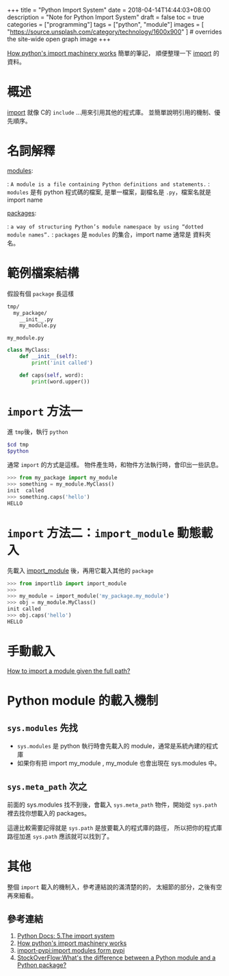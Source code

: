 +++
title = "Python Import System"
date = 2018-04-14T14:44:03+08:00
description = "Note for Python Import System"
draft = false
toc = true
categories = ["programming"]
tags = ["python", "module"]
images = [
  "https://source.unsplash.com/category/technology/1600x900"
] # overrides the site-wide open graph image
+++

[How python's import machinery works][] 簡單的筆記，
順便整理一下 [import][] 的資料。


<!--more-->

# 概述

[import][] 就像 C的 `include` ...用來引用其他的程式庫。 
並簡單說明引用的機制、優先順序。

# 名詞解釋

[modules][]:

: `A module is a file containing Python definitions and statements.`
: `modules` 是有 python 程式碼的檔案, 是單一檔案，副檔名是 `.py`，檔案名就是 import name

[packages][]:

: `a way of structuring Python’s module namespace by using “dotted module names”.`
: `packages` 是 `modules` 的集合，import name 通常是 資料夾名。


# 範例檔案結構

假設有個 `package` 長這樣

```bash
tmp/
  my_package/
    __init__.py
    my_module.py
```
`my_module.py`

```python
class MyClass:
    def __init__(self):
        print('init called')

    def caps(self, word):
        print(word.upper())
```


# `import` 方法一

進 `tmp`後，執行 `python`

```bash
$cd tmp
$python
```
通常 `import` 的方式是這樣。
物件產生時，和物件方法執行時，會印出一些訊息。

```python
>>> from my_package import my_module
>>> something = my_module.MyClass()
init  called
>>> something.caps('hello')
HELLO
```
# `import` 方法二：`import_module` 動態載入

先載入 [import_module][] 後，再用它載入其他的 `package`

```python
>>> from importlib import import_module
>>>
>>> my_module = import_module('my_package.my_module')
>>> obj = my_module.MyClass()
init called
>>> obj.caps('hello')
HELLO
```

# 手動載入

[How to import a module given the full path?](https://stackoverflow.com/questions/67631/how-to-import-a-module-given-the-full-path#answer-43602557)


# Python module 的載入機制

## `sys.modules` 先找

* `sys.modules` 是 python 執行時會先載入的 module，通常是系統內建的程式庫
* 如果你有把 import my_module , my_module 也會出現在 sys.modules 中。

## `sys.meta_path` 次之

前面的 sys.modules 找不到後，會載入 `sys.meta_path` 物件，開始從 `sys.path` 裡去找你想載入的 packages。

這邊比較需要記得就是 `sys.path` 是放要載入的程式庫的路徑，
所以把你的程式庫路徑加進 `sys.path` 應該就可以找到了。

# 其他

整個 `import` 載入的機制入，參考連結說的滿清楚的的，
太細節的部分，之後有空再來細看。

參考連結
--------

1. [Python Docs: 5.The import system](https://docs.python.org/3/reference/import.html)
2. [How python's import machinery works](https://manikos.github.io/how-pythons-import-machinery-works)
3. [import-pypi:import modules form pypi](https://github.com/miedzinski/import-pypi)
4. [StockOverFlow:What's the difference between a Python module and a Python package?](https://stackoverflow.com/questions/7948494/whats-the-difference-between-a-python-module-and-a-python-package)


[import]: https://docs.python.org/3/reference/import.html "access to the code in another module"
[How python's import machinery works]: (https://manikos.github.io/how-pythons-import-machinery-works)
[modules]: https://docs.python.org/3/tutorial/modules.html#modules
[packages]: https://docs.python.org/3/tutorial/modules.html#packages
[import_module]: https://docs.python.org/3/library/importlib.html#importlib.import_module
